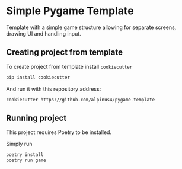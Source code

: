 # Simple Pygame Template

Template with a simple game structure allowing for separate screens, drawing UI and handling input.

## Creating project from template

To create project from template install `cookiecutter`
```sh
pip install cookiecutter
```

And run it with this repository address:

```sh
cookiecutter https://github.com/alpinus4/pygame-template
```

## Running project

This project requires Poetry to be installed.

Simply run
```sh
poetry install
poetry run game
```
